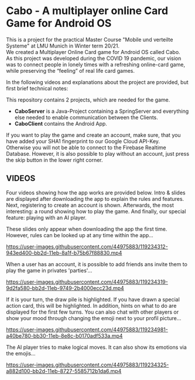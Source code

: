 Cabo - A multiplayer online Card Game for Android OS
====================================================

This is a project for the practical Master Course "Mobile und verteilte Systeme" at LMU Munich in Winter term 20/21.  
We created a Multiplayer Online Card game for Android OS called Cabo.  
As this project was developed during the COVID 19 pandemic, our vision was to connect people in lonely times with a refreshing online-card game, while preserving the “feeling” of real life card games. 

In the following videos and explanations about the project are provided, but first brief technical notes:

   This repository contains 2 projects, which are needed for the game.  

   - **CaboServer** is a Java-Project containing a SpringServer and everything else needed to enable communication between the Clients.
   - **CaboClient** contains the Android App.  

  If you want to play the game and create an account, make sure, that you have added your SHA1 fingerprint to our Google Cloud API-Key.   
  Otherwise you will not be able to connect to the Firebase Realtime Database.
  However, it is also possible to play without an account, just press the skip button in the lower right corner.
  
  
VIDEOS
------

Four videos showing how the app works are provided below. 
Intro & slides are displayed after downloading the app to explain the rules and features. 
Next, registering to create an account is shown. 
Afterwards, the most interesting: a round showing how to play the game.
And finally, our special feature: playing with an AI player. 

These slides only appear when downloading the app the first time. However, rules can be looked up at any time within the app...

https://user-images.githubusercontent.com/44975883/119234312-943ed400-bb2d-11eb-8a1f-b75b67f88830.mp4


When a user has an account, it is possible to add friends ans invite them to play the game in privates 'parties'... 

https://user-images.githubusercontent.com/44975883/119234319-9d2fa580-bb2d-11eb-9749-2b4000ecc23d.mp4


If it is your turn, the draw pile is highlighted. If you have drawn a special action card, this will be highlighted. 
In addition, hints on what to do are displayed for the first few turns.
You can also chat with other players or show your mood through changing the emoji next to your profil picture...

https://user-images.githubusercontent.com/44975883/119234981-a40be780-bb30-11eb-8e8c-b0170adf533a.mp4


The AI player tries to make logical moves. It can also show its emotions via the emojis...

https://user-images.githubusercontent.com/44975883/119234325-a882d100-bb2d-11eb-8727-5585712b1da6.mp4







